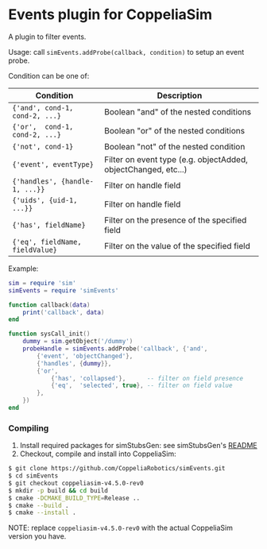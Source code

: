 # Events plugin for CoppeliaSim

A plugin to filter events.

Usage: call `simEvents.addProbe(callback, condition)` to setup an event probe.

Condition can be one of:

| Condition   | Description |
| ----------- | ----------- |
| `{'and', cond-1, cond-2, ...}` | Boolean "and" of the nested conditions |
| `{'or',  cond-1, cond-2, ...}` | Boolean "or" of the nested conditions |
| `{'not', cond-1}` | Boolean "not" of the nested condition |
| `{'event', eventType}` | Filter on event type (e.g. objectAdded, objectChanged, etc...) |
| `{'handles', {handle-1, ...}}` | Filter on handle field |
| `{'uids', {uid-1, ...}}` | Filter on handle field |
| `{'has', fieldName}` | Filter on the presence of the specified field |
| `{'eq', fieldName, fieldValue}` | Filter on the value of the specified field |

Example:

```lua
sim = require 'sim'
simEvents = require 'simEvents'

function callback(data)
    print('callback', data)
end

function sysCall_init()
    dummy = sim.getObject('/dummy')
    probeHandle = simEvents.addProbe('callback', {'and',
        {'event', 'objectChanged'},
        {'handles', {dummy}},
        {'or',
            {'has', 'collapsed'},      -- filter on field presence
            {'eq',  'selected', true}, -- filter on field value
        },
    })
end
```

### Compiling

1. Install required packages for simStubsGen: see simStubsGen's [README](https://github.com/CoppeliaRobotics/include/blob/master/simStubsGen/README.md)
2. Checkout, compile and install into CoppeliaSim:
```sh
$ git clone https://github.com/CoppeliaRobotics/simEvents.git
$ cd simEvents
$ git checkout coppeliasim-v4.5.0-rev0
$ mkdir -p build && cd build
$ cmake -DCMAKE_BUILD_TYPE=Release ..
$ cmake --build .
$ cmake --install .
```

NOTE: replace `coppeliasim-v4.5.0-rev0` with the actual CoppeliaSim version you have.
